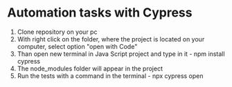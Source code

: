 # Automation tasks with Cypress

1. Clone repository on your pc
2. With right click on the folder, where the project is located on your computer, select option "open with Code"
3. Than open new terminal in Java Script project and type in it  - npm install cypress
4. The node_modules folder will appear in the project
5. Run the tests with a command in the terminal - npx cypress open 
